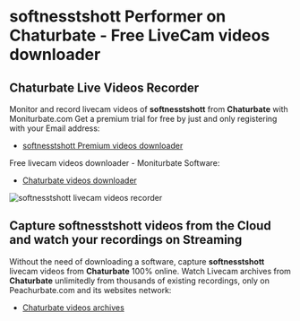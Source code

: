 # softnesstshott Performer on Chaturbate - Free LiveCam videos downloader

## Chaturbate Live Videos Recorder

Monitor and record livecam videos of **softnesstshott** from **Chaturbate** with Moniturbate.com
Get a premium trial for free by just and only registering with your Email address:
* [softnesstshott Premium videos downloader](https://moniturbate.com/request-demo-licence-key.html)

Free livecam videos downloader - Moniturbate Software:
* [Chaturbate videos downloader](https://moniturbate.com/moniturbate-download-software.html)

![softnesstshott livecam videos recorder](https://peachurnet.com/templates/moniturbate-software.png)


## Capture softnesstshott videos from the Cloud and watch your recordings on Streaming

Without the need of downloading a software, capture **softnesstshott** livecam videos from **Chaturbate** 100% online.
Watch Livecam archives from **Chaturbate** unlimitedly from thousands of existing recordings, only on Peachurbate.com and its websites network:
* [Chaturbate videos archives](https://peachurnet.com/)